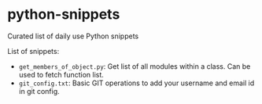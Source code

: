 # python-snippets

Curated list of daily use Python snippets

List of snippets:
- `get_members_of_object.py`: Get list of all modules within a class. Can be used to fetch function list.
- `git_config.txt`: Basic GIT operations to add your username and email id in git config.
